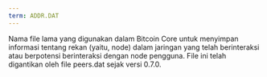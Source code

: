 ```yaml
---
term: ADDR.DAT
---
```


Nama file lama yang digunakan dalam Bitcoin Core untuk menyimpan informasi tentang rekan (yaitu, node) dalam jaringan yang telah berinteraksi atau berpotensi berinteraksi dengan node pengguna. File ini telah digantikan oleh file peers.dat sejak versi 0.7.0.